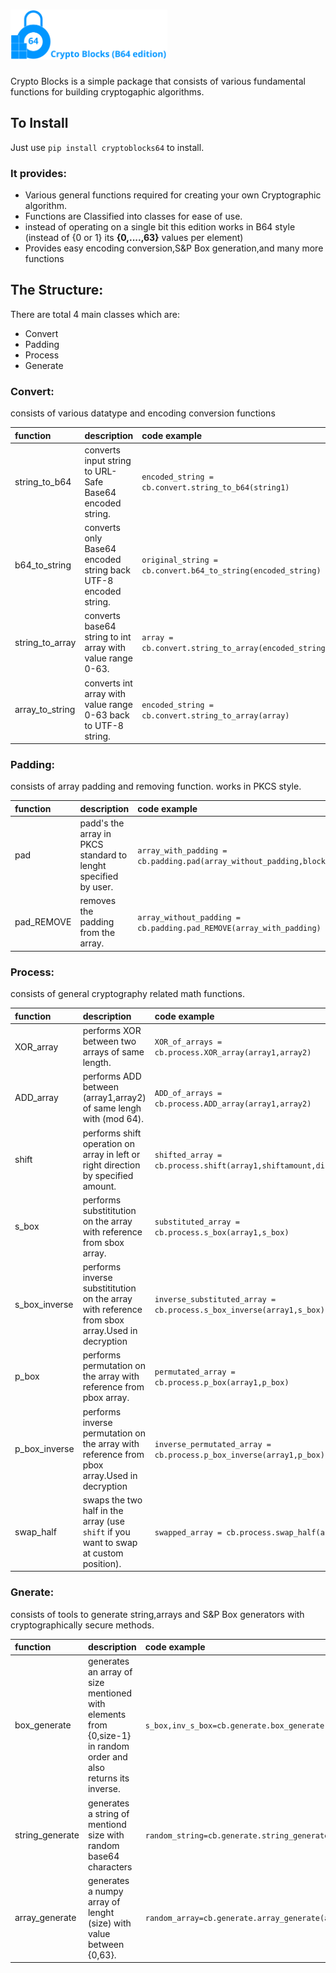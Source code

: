 # <img src="logo/CB64.svg" height=80>
Crypto Blocks is a simple package that consists of various fundamental functions for building cryptogaphic algorithms.

To Install
---
Just use `pip install cryptoblocks64` to install.

### It provides:

* Various general functions required for creating your own Cryptographic algorithm.
* Functions are Classified into classes for ease of use.
* instead of operating on a single bit this edition works in B64 style (instead of {0 or 1} its **{0,....,63}** values per element)
* Provides easy encoding conversion,S&P Box generation,and many more functions

## The Structure:

There are total 4 main classes which are:
* Convert
* Padding
* Process
* Generate

### **Convert:**
consists of various datatype and encoding conversion functions

| function | description | code example |
| :-- | :-- | :-- |
| string_to_b64 | converts input string to URL-Safe Base64 encoded string. |`encoded_string = cb.convert.string_to_b64(string1)` |
| b64_to_string |converts only Base64 encoded string back UTF-8 encoded string. |`original_string = cb.convert.b64_to_string(encoded_string)` |
| string_to_array | converts base64 string to int array with value range 0-63. | `array = cb.convert.string_to_array(encoded_string)` |
|array_to_string|converts int array with value range 0-63 back to UTF-8 string.|`encoded_string = cb.convert.string_to_array(array)`|

### **Padding:**
consists of array padding and removing function. works in PKCS style.

| function | description | code example |
| :-- | :-- | :-- |
|pad|padd's the array in PKCS standard to lenght specified by user.|`array_with_padding = cb.padding.pad(array_without_padding,block_size)`|
|pad_REMOVE|removes the padding from the array.|`array_without_padding = cb.padding.pad_REMOVE(array_with_padding)`|


### **Process:**
consists of general cryptography related math functions.

| function | description | code example |
| :-- | :-- | :-- |
|XOR_array|performs XOR between two arrays of same length.|`XOR_of_arrays = cb.process.XOR_array(array1,array2)`|
|ADD_array|performs ADD between (array1,array2) of same lengh with (mod 64).|`ADD_of_arrays = cb.process.ADD_array(array1,array2)`|
|shift|performs shift operation on array in left or right direction by specified amount.|`shifted_array = cb.process.shift(array1,shiftamount,direction)`|
|s_box|performs substititution on the array with reference from sbox array.|`substituted_array = cb.process.s_box(array1,s_box)`|
|s_box_inverse|performs inverse substititution on the array with reference from sbox array.Used in decryption|`inverse_substituted_array = cb.process.s_box_inverse(array1,s_box)`|
|p_box|performs permutation on the array with reference from pbox array.|`permutated_array = cb.process.p_box(array1,p_box)`|
|p_box_inverse|performs inverse permutation on the array with reference from pbox array.Used in decryption|`inverse_permutated_array = cb.process.p_box_inverse(array1,p_box)`|
|swap_half|swaps the two half in the array (use `shift` if you want to swap at custom position).|`swapped_array = cb.process.swap_half(array1)`|

### **Gnerate:**
consists of tools to generate string,arrays and S&P Box generators with cryptographically secure methods.

| function | description | code example |
| :-- | :-- | :-- |
|box_generate|generates an array of size mentioned with elements from {0,size-1} in random order and also returns its inverse.|`s_box,inv_s_box=cb.generate.box_generate(boxsize)`|
|string_generate|generates a string of mentiond size with random base64 characters|`random_string=cb.generate.string_generate(stringsize)`|
|array_generate|generates a numpy array of lenght (size) with value between {0,63}.|`random_array=cb.generate.array_generate(arraysize)`|